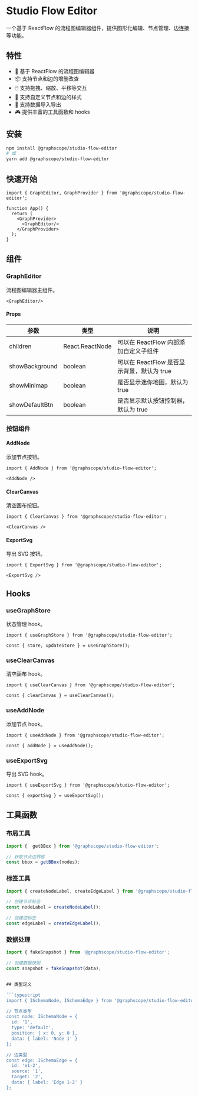 # Studio Flow Editor

一个基于 ReactFlow 的流程图编辑器组件，提供图形化编辑、节点管理、边连接等功能。

## 特性

- 🎨 基于 ReactFlow 的流程图编辑器
- 📦 支持节点和边的增删改查
- 🖱️ 支持拖拽、缩放、平移等交互
- 🎯 支持自定义节点和边的样式
- 🔄 支持数据导入导出
- 🎮 提供丰富的工具函数和 hooks

## 安装

```bash
npm install @graphscope/studio-flow-editor
# 或
yarn add @graphscope/studio-flow-editor
```

## 快速开始

```tsx
import { GraphEditor, GraphProvider } from '@graphscope/studio-flow-editor';

function App() {
  return (
    <GraphProvider>
      <GraphEditor/>
    </GraphProvider>
  );
}
```

## 组件

### GraphEditor

流程图编辑器主组件。

```tsx
<GraphEditor/>
```

#### Props


| 参数           | 类型            | 说明                                       |
| -------------- | --------------- | ------------------------------------------ |
| children       | React.ReactNode | 可以在 ReactFlow 内部添加自定义子组件      |
| showBackground | boolean         | 可以在 ReactFlow 是否显示背景，默认为 true |
| showMinimap    | boolean         | 是否显示迷你地图，默认为 true              |
| showDefaultBtn | boolean         | 是否显示默认按钮控制器，默认为 true        |

### 按钮组件

#### AddNode

添加节点按钮。

```tsx
import { AddNode } from '@graphscope/studio-flow-editor';

<AddNode />
```

#### ClearCanvas

清空画布按钮。

```tsx
import { ClearCanvas } from '@graphscope/studio-flow-editor';

<ClearCanvas />
```

#### ExportSvg

导出 SVG 按钮。

```tsx
import { ExportSvg } from '@graphscope/studio-flow-editor';

<ExportSvg />
```

## Hooks

### useGraphStore

状态管理 hook。

```tsx
import { useGraphStore } from '@graphscope/studio-flow-editor';

const { store, updateStore } = useGraphStore();
```

### useClearCanvas

清空画布 hook。

```tsx
import { useClearCanvas } from '@graphscope/studio-flow-editor';

const { clearCanvas } = useClearCanvas();
```

### useAddNode

添加节点 hook。

```tsx
import { useAddNode } from '@graphscope/studio-flow-editor';

const { addNode } = useAddNode();
```

### useExportSvg

导出 SVG hook。

```tsx
import { useExportSvg } from '@graphscope/studio-flow-editor';

const { exportSvg } = useExportSvg();
```

## 工具函数

### 布局工具

```typescript
import {  getBBox } from '@graphscope/studio-flow-editor';

// 获取节点边界框
const bbox = getBBox(nodes);
```

### 标签工具

```typescript
import { createNodeLabel, createEdgeLabel } from '@graphscope/studio-flow-editor';

// 创建节点标签
const nodeLabel = createNodeLabel();

// 创建边标签
const edgeLabel = createEdgeLabel();
```

### 数据处理

```typescript
import { fakeSnapshot } from '@graphscope/studio-flow-editor';

// 创建数据快照
const snapshot = fakeSnapshot(data);


## 类型定义

```typescript
import { ISchemaNode, ISchemaEdge } from '@graphscope/studio-flow-editor';

// 节点类型
const node: ISchemaNode = {
  id: '1',
  type: 'default',
  position: { x: 0, y: 0 },
  data: { label: 'Node 1' }
};

// 边类型
const edge: ISchemaEdge = {
  id: 'e1-2',
  source: '1',
  target: '2',
  data: { label: 'Edge 1-2' }
};
```

